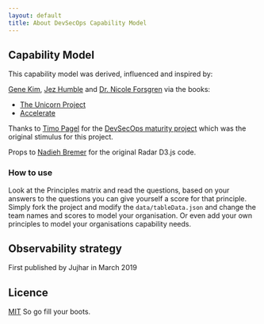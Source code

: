 ```yaml
---
layout: default
title: About DevSecOps Capability Model
---
```


## Capability Model

This capability model was derived, influenced and inspired by:

[Gene Kim](https://twitter.com/RealGeneKim), [Jez Humble](https://twitter.com/jezhumble) and [Dr. Nicole Forsgren](https://twitter.com/nicolefv) via the books:
- [The Unicorn Project](https://www.amazon.co.uk/dp/1942788762)
- [Accelerate](https://www.amazon.co.uk/dp/1942788339)

Thanks to [Timo Pagel](https://github.com/wurstbrot) for the [DevSecOps maturity project](https://dsomm.timo-pagel.de/index.php) which was the original stimulus for this project.

Props to [Nadieh Bremer](http://bl.ocks.org/nbremer/21746a9668ffdf6d8242) for the original Radar D3.js code.


### How to use

Look at the Principles matrix and read the questions, based on your answers to the questions you can give yourself a score for that principle.
Simply fork the project and modify the `data/tableData.json` and change the team names and scores to model your organisation. Or even add your own principles to model your organisations capability needs.

## Observability strategy

First published by Jujhar in March 2019

## Licence

[MIT](/LICENSE.md) So go fill your boots.
